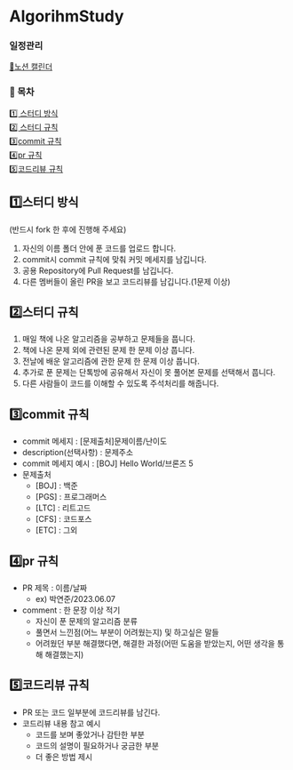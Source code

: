 # AlgorihmStudy

### 일정관리
[📆노션 캘린더](https://heliotrope-fish-884.notion.site/60841778a18f4eff8dbc4675472e5152)

### 📖 목차
[1️⃣ 스터디 방식](#1️⃣스터디-방식)   
[2️⃣ 스터디 규칙](#2️⃣스터디-규칙)   
[3️⃣commit 규칙](#3️⃣commit-규칙)   
[4️⃣pr 규칙](#4️⃣pr-규칙)           
[5️⃣코드리뷰 규칙](#5️⃣코드리뷰-규칙)   

## 1️⃣스터디 방식
(반드시 fork 한 후에 진행해 주세요)  
1. 자신의 이름 폴더 안에 푼 코드를 업로드 합니다.  
2. commit시 commit 규칙에 맞춰 커밋 메세지를 남깁니다.
3. 공용 Repository에 Pull Request를 남깁니다.
4. 다른 멤버들이 올린 PR을 보고 코드리뷰를 남깁니다.(1문제 이상)  


## 2️⃣스터디 규칙
1. 매일 책에 나온 알고리즘을 공부하고 문제들을 풉니다.
2. 책에 나온 문제 외에 관련된 문제 한 문제 이상 풉니다.
3. 전날에 배운 알고리즘에 관한 문제 한 문제 이상 풉니다.
4. 추가로 푼 문제는 단톡방에 공유해서 자신이 못 풀어본 문제를 선택해서 풉니다.
5. 다른 사람들이 코드를 이해할 수 있도록 주석처리를 해줍니다.

## 3️⃣commit 규칙
- commit 메세지 : [문제출처]문제이름/난이도
- description(선택사항) : 문제주소
- commit 메세지 예시 : [BOJ] Hello World/브론즈 5
- 문제출처
  + [BOJ] : 백준
  + [PGS] : 프로그래머스
  + [LTC] : 리트고드
  + [CFS] : 코드포스
  + [ETC] : 그외 
## 4️⃣pr 규칙
- PR 제목 : 이름/날짜
   + ex) 박연준/2023.06.07
- comment : 한 문장 이상 적기
  + 자신이 푼 문제의 알고리즘 분류
  + 풀면서 느낀점(어느 부분이 어려웠는지) 및 하고싶은 말들
  + 어려웠던 부분 해결했다면, 해결한 과정(어떤 도움을 받았는지, 어떤 생각을 통해 해결했는지)   
## 5️⃣코드리뷰 규칙
- PR 또는 코드 일부분에 코드리뷰를 남긴다.
- 코드리뷰 내용 참고 예시
  + 코드를 보며 좋았거나 감탄한 부분
  + 코드의 설명이 필요하거나 궁금한 부분
  + 더 좋은 방법 제시




